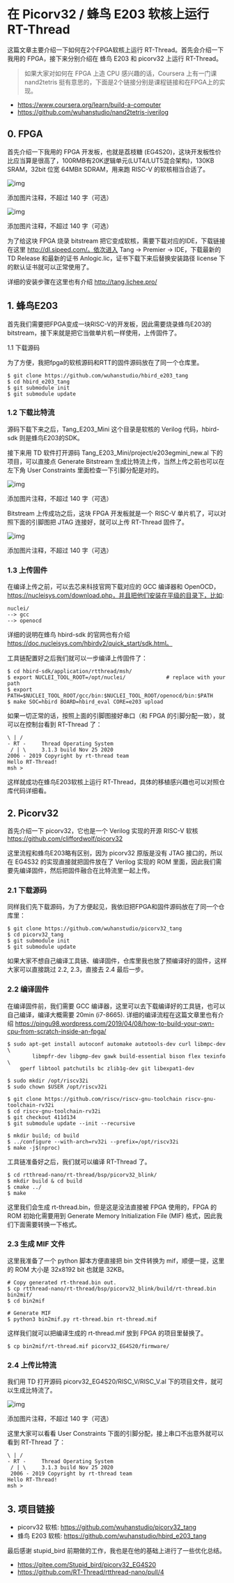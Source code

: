 在 Picorv32 / 蜂鸟 E203 软核上运行 RT-Thread
=======================================

这篇文章主要介绍一下如何在2个FPGA软核上运行 RT-Thread。首先会介绍一下我用的 FPGA，接下来分别介绍在 蜂鸟 E203 和 picorv32 上运行 RT-Thread。

>  如果大家对如何在 FPGA 上造 CPU 感兴趣的话，Coursera 上有一门课 nand2tetris 挺有意思的，下面是2个链接分别是课程链接和在FPGA上的实现。

- https://www.coursera.org/learn/build-a-computer
- https://github.com/wuhanstudio/nand2tetris-iverilog

## 0. FPGA

首先介绍一下我用的 FPGA 开发板，也就是荔枝糖 (EG4S20)，这块开发板性价比应当算是很高了，100RMB有20K逻辑单元(LUT4/LUT5混合架构)，130KB SRAM，32bit 位宽 64MBit SDRAM，用来跑 RISC-V 的软核相当合适了。

![img](https://doc.wuhanstudio.cc/posts/picorv32_fpga/eg4s20.jpeg)





添加图片注释，不超过 140 字（可选）

![img](https://doc.wuhanstudio.cc/posts/picorv32_fpga/lichee_tang.jpeg)





添加图片注释，不超过 140 字（可选）

为了给这块 FPGA 烧录 bitstream 把它变成软核，需要下载对应的IDE，下载链接在这里 http://dl.sipeed.com/。依次进入 Tang -> Premier -> IDE，下载最新的 TD Release 和最新的证书 Anlogic.lic，证书下载下来后替换安装路径 license 下的默认证书就可以正常使用了。

详细的安装步骤在这里也有介绍 http://tang.lichee.pro/

## 1. 蜂鸟E203

首先我们需要把FPGA变成一块RISC-V的开发板，因此需要烧录蜂鸟E203的bitstream，接下来就是把它当做单片机一样使用，上传固件了。

1.1 下载源码

为了方便，我把fpga的软核源码和RTT的固件源码放在了同一个仓库里。

```
$ git clone https://github.com/wuhanstudio/hbird_e203_tang
$ cd hbird_e203_tang
$ git submodule init
$ git submodule update
```

### 1.2 下载比特流

源码下载下来之后，Tang_E203_Mini 这个目录是软核的 Verilog 代码，hbird-sdk 则是蜂鸟E203的SDK。

接下来用 TD 软件打开源码 Tang_E203_Mini/project/e203egmini_new.al 下的项目，可以直接点 Generate Bitstream 生成比特流上传，当然上传之前也可以在左下角 User Constraints 里面检查一下引脚分配是对的。

![img](https://doc.wuhanstudio.cc/posts/picorv32_fpga/td_dl.png)





添加图片注释，不超过 140 字（可选）

Bitstream 上传成功之后，这块 FPGA 开发板就是一个 RISC-V 单片机了，可以对照下面的引脚图把 JTAG 连接好，就可以上传 RT-Thread 固件了。

![img](https://doc.wuhanstudio.cc/posts/picorv32_fpga/lichee_tang_pin.jpeg)





添加图片注释，不超过 140 字（可选）

### 1.3 上传固件

在编译上传之前，可以去芯来科技官网下载对应的 GCC 编译器和 OpenOCD，https://nucleisys.com/download.php，并且把他们安装在平级的目录下，比如:

```
nuclei/
--> gcc
--> openocd
```

详细的说明在蜂鸟 hbird-sdk 的官网也有介绍 https://doc.nucleisys.com/hbirdv2/quick_start/sdk.html。

工具链配置好之后我们就可以一步编译上传固件了：

```
$ cd hbird-sdk/application/rtthread/msh/
$ export NUCLEI_TOOL_ROOT=/opt/nuclei/             # replace with your path
$ export PATH=$NUCLEI_TOOL_ROOT/gcc/bin:$NUCLEI_TOOL_ROOT/openocd/bin:$PATH
$ make SOC=hbird BOARD=hbird_eval CORE=e203 upload
```

如果一切正常的话，按照上面的引脚图接好串口（和 FPGA 的引脚分配一致），就可以在控制台看到 RT-Thread 了：

```
\ | /
- RT -     Thread Operating System
 / | \     3.1.3 build Nov 25 2020  
2006 - 2019 Copyright by rt-thread team
Hello RT-Thread!
msh >
```

这样就成功在蜂鸟E203软核上运行 RT-Thread，具体的移植感兴趣也可以对照仓库代码详细看。

## 2. Picorv32

首先介绍一下 picorv32，它也是一个 Verilog 实现的开源 RISC-V 软核 https://github.com/cliffordwolf/picorv32

这里流程和蜂鸟E203略有区别，因为 picorv32 原版是没有 JTAG 接口的，所以在 EG4S32 的实现直接就把固件放在了 Verilog 实现的 ROM 里面，因此我们需要先编译固件，然后把固件融合在比特流里一起上传。

### 2.1 下载源码

同样我们先下载源码，为了方便起见，我依旧把FPGA和固件源码放在了同一个仓库里：

```
$ git clone https://github.com/wuhanstudio/picorv32_tang
$ cd picorv32_tang
$ git submodule init
$ git submodule update
```

如果大家不想自己编译工具链、编译固件，仓库里我也放了预编译好的固件，这样大家可以直接跳过 2.2, 2.3，直接去 2.4 最后一步。

### 2.2 编译固件

在编译固件前，我们需要 GCC 编译器，这里可以去下载编译好的工具链，也可以自己编译，编译大概需要 20min (i7-8665). 详细的编译流程在这篇文章里也有介绍 https://pingu98.wordpress.com/2019/04/08/how-to-build-your-own-cpu-from-scratch-inside-an-fpga/

```
$ sudo apt-get install autoconf automake autotools-dev curl libmpc-dev \
        libmpfr-dev libgmp-dev gawk build-essential bison flex texinfo \
    gperf libtool patchutils bc zlib1g-dev git libexpat1-dev

$ sudo mkdir /opt/riscv32i
$ sudo chown $USER /opt/riscv32i

$ git clone https://github.com/riscv/riscv-gnu-toolchain riscv-gnu-toolchain-rv32i
$ cd riscv-gnu-toolchain-rv32i
$ git checkout 411d134
$ git submodule update --init --recursive

$ mkdir build; cd build
$ ../configure --with-arch=rv32i --prefix=/opt/riscv32i
$ make -j$(nproc)
```

工具链准备好之后，我们就可以编译 RT-Thread 了。

```
$ cd rtthread-nano/rt-thread/bsp/picorv32_blink/
$ mkdir build & cd build
$ cmake ../
$ make
```

这里我们会生成 rt-thread.bin，但是这是没法直接被 FPGA 使用的，FPGA 的 ROM 初始化需要用到 Generate Memory Initialization File (MIF) 格式，因此我们下面需要转换一下格式。

### 2.3 生成 MIF 文件

这里我准备了一个 python 脚本方便直接把 bin 文件转换为 mif，顺便一提，这里的 ROM 大小是 32x8192 bit 也就是 32KB。

```
# Copy generated rt-thread.bin out.
$ cp rtthread-nano/rt-thread/bsp/picorv32_blink/build/rt-thread.bin bin2mif/
$ cd bin2mif

# Generate MIF
$ python3 bin2mif.py rt-thread.bin rt-thread.mif
```

这样我们就可以把编译生成的 rt-thread.mif 放到 FPGA 的项目里替换了。

```
$ cp bin2mif/rt-thread.mif picorv32_EG4S20/firmware/
```

### 2.4 上传比特流

我们用 TD 打开源码 picorv32_EG4S20/RISC_V/RISC_V.al 下的项目文件，就可以生成比特流了。

![img](https://doc.wuhanstudio.cc/posts/picorv32_fpga/td_dl.png)





添加图片注释，不超过 140 字（可选）

这里大家可以看看 User Constraints 下面的引脚分配，接上串口不出意外就可以看到 RT-Thread 了：

```
\ | /
- RT -     Thread Operating System
 / | \     3.1.3 build Nov 25 2020
 2006 - 2019 Copyright by rt-thread team
Hello RT-Thread!
msh >
```

## 3. 项目链接

- picorv32 软核: https://github.com/wuhanstudio/picorv32_tang
- 蜂鸟 E203 软核: https://github.com/wuhanstudio/hbird_e203_tang

最后感谢 stupid_bird 前期做的工作，我也是在他的基础上进行了一些优化总结。

- https://gitee.com/Stupid_bird/picorv32_EG4S20
- https://github.com/RT-Thread/rtthread-nano/pull/4